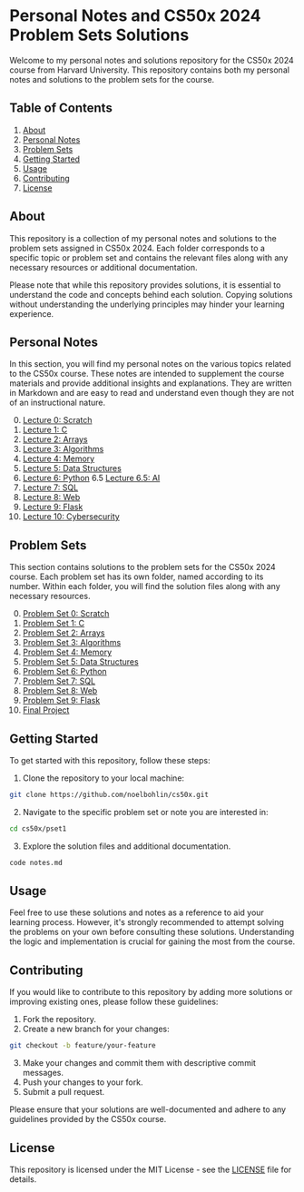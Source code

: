 # Personal Notes and CS50x 2024 Problem Sets Solutions

Welcome to my personal notes and solutions repository for the CS50x 2024 course from Harvard University. This repository contains both my personal notes and solutions to the problem sets for the course.

## Table of Contents

1. [About](#about)
2. [Personal Notes](#personal-notes)
3. [Problem Sets](#problem-sets)
4. [Getting Started](#getting-started)
5. [Usage](#usage)
6. [Contributing](#contributing)
7. [License](#license)

## About

This repository is a collection of my personal notes and solutions to the problem sets assigned in CS50x 2024. Each folder corresponds to a specific topic or problem set and contains the relevant files along with any necessary resources or additional documentation.

Please note that while this repository provides solutions, it is essential to understand the code and concepts behind each solution. Copying solutions without understanding the underlying principles may hinder your learning experience.

## Personal Notes

In this section, you will find my personal notes on the various topics related to the CS50x course. These notes are intended to supplement the course materials and provide additional insights and explanations. They are written in Markdown and are easy to read and understand even though they are not of an instructional nature.

0. [Lecture 0: Scratch](./lecture1/)
1. [Lecture 1: C](./lecture1/)
2. [Lecture 2: Arrays](./lecture2/)
3. [Lecture 3: Algorithms](./lecture3/)
4. [Lecture 4: Memory](./lecture4/)
5. [Lecture 5: Data Structures](./lecture5/)
6. [Lecture 6: Python](./lecture6/)
6.5 [Lecture 6.5: AI](./lecture6/)
7. [Lecture 7: SQL](./lecture7/)
8. [Lecture 8: Web](./lecture8/)
9. [Lecture 9: Flask](./lecture9/)
10. [Lecture 10: Cybersecurity](./lecture10/)

## Problem Sets

This section contains solutions to the problem sets for the CS50x 2024 course. Each problem set has its own folder, named according to its number. Within each folder, you will find the solution files along with any necessary resources.

0. [Problem Set 0: Scratch](./pset0/)
1. [Problem Set 1: C](./pset1/)
2. [Problem Set 2: Arrays](./pset2/)
3. [Problem Set 3: Algorithms](./pset3/)
4. [Problem Set 4: Memory](./pset4/)
5. [Problem Set 5: Data Structures](./pset5/)
6. [Problem Set 6: Python](./pset6/)
7. [Problem Set 7: SQL](./pset7/)
8. [Problem Set 8: Web](./pset8/)
9. [Problem Set 9: Flask](./pset9/)
10. [Final Project](./final_project/)

## Getting Started

To get started with this repository, follow these steps:

1. Clone the repository to your local machine:

```bash
git clone https://github.com/noelbohlin/cs50x.git
```

2. Navigate to the specific problem set or note you are interested in:

```bash
cd cs50x/pset1
```

3. Explore the solution files and additional documentation.

```bash
code notes.md
```

## Usage

Feel free to use these solutions and notes as a reference to aid your learning process. However, it's strongly recommended to attempt solving the problems on your own before consulting these solutions. Understanding the logic and implementation is crucial for gaining the most from the course.

## Contributing

If you would like to contribute to this repository by adding more solutions or improving existing ones, please follow these guidelines:

1. Fork the repository.
2. Create a new branch for your changes:

```bash
git checkout -b feature/your-feature 
```

3. Make your changes and commit them with descriptive commit messages.
4. Push your changes to your fork.
5. Submit a pull request.

Please ensure that your solutions are well-documented and adhere to any guidelines provided by the CS50x course.

## License

This repository is licensed under the MIT License - see the [LICENSE](./LICENSE) file for details.
